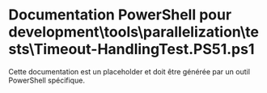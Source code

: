 # Documentation PowerShell pour development\tools\parallelization\tests\Timeout-HandlingTest.PS51.ps1

Cette documentation est un placeholder et doit être générée par un outil PowerShell spécifique.
